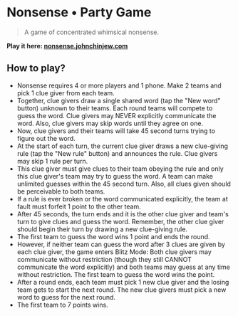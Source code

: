 # Nonsense • Party Game

> A game of concentrated whimsical nonsense.

**Play it here: [nonsense.johnchinjew.com](https://nonsense.johnchinjew.com)**

## How to play?
- Nonsense requires 4 or more players and 1 phone. Make 2 teams and pick 1 clue giver from each team.
- Together, clue givers draw a single shared word (tap the "New word" button) unknown to their teams. Each round teams will compete to guess the word. Clue givers may NEVER explicitly communicate the word. Also, clue givers may skip words until they agree on one.
- Now, clue givers and their teams will take 45 second turns trying to figure out the word.
- At the start of each turn, the current clue giver draws a new clue-giving rule (tap the "New rule" button) and announces the rule. Clue givers may skip 1 rule per turn.
- This clue giver must give clues to their team obeying the rule and only this clue giver's team may try to guess the word. A team can make unlimited guesses within the 45 second turn. Also, all clues given should be perceivable to both teams.
- If a rule is ever broken or the word communicated explicitly, the team at fault must forfeit 1 point to the other team.
- After 45 seconds, the turn ends and it is the other clue giver and team's turn to give clues and guess the word. Remember, the other clue giver should begin their turn by drawing a new clue-giving rule.
- The first team to guess the word wins 1 point and ends the round.
- However, if neither team can guess the word after 3 clues are given by each clue giver, the game enters Blitz Mode: Both clue givers may communicate without restriction (though they still CANNOT communicate the word explicitly) and both teams may guess at any time without restriction. The first team to guess the word wins the point.
- After a round ends, each team must pick 1 new clue giver and the losing team gets to start the next round. The new clue givers must pick a new word to guess for the next round.
- The first team to 7 points wins.
